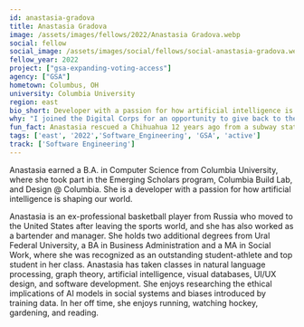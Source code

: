 ```yaml
---
id: anastasia-gradova
title: Anastasia Gradova
image: /assets/images/fellows/2022/Anastasia Gradova.webp
social: fellow
social_image: /assets/images/social/fellows/social-anastasia-gradova.webp
fellow_year: 2022
project: ["gsa-expanding-voting-access"]
agency: ["GSA"]
hometown: Columbus, OH
university: Columbia University
region: east
bio_short: Developer with a passion for how artificial intelligence is shaping our world
why: "I joined the Digital Corps for an opportunity to give back to the country that has given so much to me."
fun_fact: Anastasia rescued a Chihuahua 12 years ago from a subway station.
tags: ['east', '2022','Software_Engineering', 'GSA', 'active']
track: ['Software Engineering']
---
```


Anastasia earned a B.A. in Computer Science from Columbia University, where she took part in the Emerging Scholars program, Columbia Build Lab, and Design @ Columbia. She is a developer with a passion for how artificial intelligence is shaping our world. 

Anastasia is an ex-professional basketball player from Russia who moved to the United States after leaving the sports world, and she has also worked as a bartender and manager. She holds two additional degrees from Ural Federal University, a BA in Business Administration and a MA in Social Work, where she was recognized as an outstanding student-athlete and top student in her class. Anastasia has taken classes in natural language processing, graph theory, artificial intelligence, visual databases, UI/UX design, and software development. She enjoys researching the ethical implications of AI models in social systems and biases introduced by training data. In her off time, she enjoys running, watching hockey, gardening, and reading. 